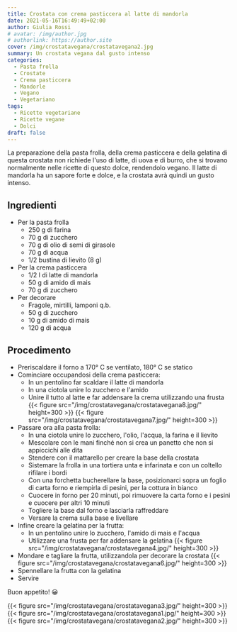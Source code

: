 ```yaml
---
title: Crostata con crema pasticcera al latte di mandorla
date: 2021-05-16T16:49:49+02:00
author: Giulia Rossi
# avatar: /img/author.jpg
# authorlink: https://author.site
cover: /img/crostatavegana/crostatavegana2.jpg
summary: Un crostata vegana dal gusto intenso
categories:
  - Pasta frolla
  - Crostate
  - Crema pasticcera
  - Mandorle
  - Vegano
  - Vegetariano
tags:
  - Ricette vegetariane
  - Ricette vegane
  - Dolci
draft: false
---
```


La preparazione della pasta frolla, della crema pasticcera e della gelatina di questa crostata non richiede l'uso di latte, di uova e di burro, che si trovano normalmente nelle ricette di questo dolce, rendendolo vegano.
Il latte di mandorla ha un sapore forte e dolce, e la crostata avrà quindi un gusto intenso.

## Ingredienti

* Per la pasta frolla
  * 250 g di farina
  * 70 g di zucchero
  * 70 g di olio di semi di girasole
  * 70 g di acqua
  * 1/2 bustina di lievito (8 g)
* Per la crema pasticcera
  * 1/2 l di latte di mandorla
  * 50 g di amido di mais
  * 70 g di zucchero
* Per decorare
  * Fragole, mirtilli, lamponi q.b.
  * 50 g di zucchero
  * 10 g di amido di mais
  * 120 g di acqua
 
 
 ## Procedimento
 
 * Preriscaldare il forno a 170° C se ventilato, 180° C se statico
* Cominciare occupandosi della crema pasticcera:
    * In un pentolino far scaldare il latte di mandorla
    * In una ciotola unire lo zucchero e l'amido
    * Unire il tutto al latte e far addensare la crema utilizzando una frusta
{{< figure src="/img/crostatavegana/crostatavegana8.jpg/" height=300  >}}
{{< figure src="/img/crostatavegana/crostatavegana7.jpg/" height=300  >}}
* Passare ora alla pasta frolla:
    * In una ciotola unire lo zucchero, l'olio, l'acqua, la farina e il lievito
    * Mescolare con le mani finché non si crea un panetto che non si appiccichi alle dita
    * Stendere con il mattarello per creare la base della crostata
    * Sistemare la frolla in una tortiera unta e infarinata e con un coltello rifilare i bordi
    * Con una forchetta bucherellare la base, posizionarci sopra un foglio di carta forno e riempirla di pesini, per la cottura in bianco
    * Cuocere in forno per 20 minuti, poi rimuovere la carta forno e i pesini e cuocere per altri 10 minuti
    * Togliere la base dal forno e lasciarla raffreddare
    * Versare la crema sulla base e livellare
 * Infine creare la gelatina per la frutta:
    * In un pentolino unire lo zucchero, l'amido di mais e l'acqua
    * Utilizzare una frusta per far addensare la gelatina
{{< figure src="/img/crostatavegana/crostatavegana4.jpg/" height=300  >}}
  * Mondare e tagliare la frutta, utilizzandola per decorare la crostata
{{< figure src="/img/crostatavegana/crostatavegana6.jpg/" height=300  >}}
  * Spennellare la frutta con la gelatina
  * Servire

Buon appetito! 😀

{{< figure src="/img/crostatavegana/crostatavegana3.jpg/" height=300  >}}
{{< figure src="/img/crostatavegana/crostatavegana1.jpg/" height=300  >}}
{{< figure src="/img/crostatavegana/crostatavegana2.jpg/" height=300  >}}